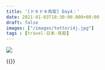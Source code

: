 ```yaml
---
title: '[ドキドキ鳥取] Day4：'
date: 2021-01-03T18:30:00.000+08:00
draft: false
images: ["/images/tottori4j.jpg"]
tags : [travel-日本-鳥取]
---
```




![](/images/tottori4j.jpg)

    
  
{{<tottori>}}  
